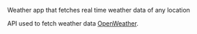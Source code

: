 
 Weather app that fetches real time weather data of any location

API used to fetch weather data [OpenWeather](https://openweathermap.org/api).



